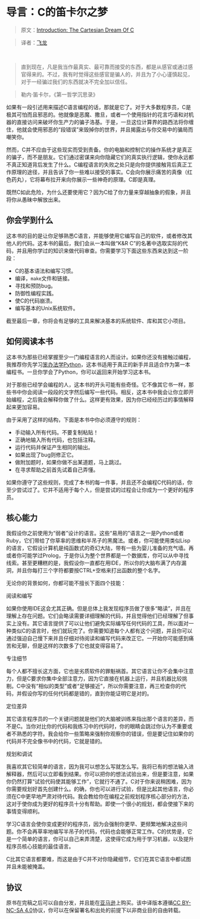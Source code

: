 # 导言：C的笛卡尔之梦

> 原文：[Introduction: The Cartesian Dream Of C](http://c.learncodethehardway.org/book/introduction.html)

> 译者：[飞龙](https://github.com/wizardforcel)

&zwj;

> 直到现在，凡是我当作最真实、最可靠而接受的东西，都是从感官或通过感官得来的。不过，我有时觉得这些感官是骗人的，并且为了小心谨慎起见，对于一经骗过我们的东西就决不完全加以信任。

> 勒内·笛卡尔，《第一哲学沉思录》

如果有一段引述用来描述C语言编程的话，那就是它了。对于大多数程序员，C是极其可怕而且邪恶的。他就像是恶魔、撒旦，或者一个使用指针的花言巧语和对机器的直接访问来破坏你生产力的骗子洛基。于是，一旦这位计算界的路西法将你缠住，他就会使用邪恶的“段错误”来毁掉你的世界，并且揭露出与你交易中的骗局而嘲笑你。

然而，C并不应由于这些现实而受到责备。你的电脑和控制它的操作系统才是真正的骗子，而不是朋友。它们通过密谋来向你隐藏它们的真实执行逻辑，使你永远都不真正知道背后发生了什么。C编程语言的失败之处只是向你提供接触背后真正工作原理的途径，并且告诉了你一些难以接受的事实。C会向你展示痛苦的真像（红色药丸），它将幕布拉开来向你展示一些神奇的原理。C即是真理。

既然C如此危险，为什么还要使用它？因为C给了你力量来穿越抽象的假象，并且将你从愚昧中解放出来。

## 你会学到什么

这本书的目的是让你足够熟悉C语言，并能够使用它编写自己的软件，或者修改其他人的代码。这本书的最后，我们会从一本叫做“K&R C”的名著中选取实际的代码，并且用你学过的知识来做代码审查。你需要学习下面这些东西来达到这一阶段：

+ C的基本语法和编写习惯。
+ 编译，`make`文件和链接。
+ 寻找和预防bug。
+ 防御性编程实践。
+ 使C的代码崩溃。
+ 编写基本的Unix系统软件。

截至最后一章，你将会有足够的工具来解决基本的系统软件、库和其它小项目。

## 如何阅读本书

这本书为那些已经掌握至少一门编程语言的人而设计。如果你还没有接触过编程，我推荐你先学习[笨办法学Python](http://learnpythonthehardway.org/)，这本书适用于真正的新手并且适合作为第一本编程书。一旦你学会了Python，你可以返回来开始学习这本书。

对于那些已经学会编程的人，这本书的开头可能有些奇怪。它不像其它书一样，那些书中你会阅读一段段的文字然后编写一些代码。相反，这本书中我会让你立即开始编程，之后我会解释你做了什么。这样更有效果，因为你已经经历过的事情解释起来更加容易。

由于采用了这样的结构，下面是本书中你必须遵守的规则：

+ 手动输入所有代码。不要复制粘贴！
+ 正确地输入所有代码，也包括注释。
+ 运行代码并保证产生相同的输出。
+ 如果出现了bug则修正它。
+ 做附加题时，如果你做不出某道题，马上跳过。
+ 在寻求帮助之前首先试着自己弄懂。

如果你遵守了这些规则，完成了本书的每一件事，并且还不会编程C代码的话，你至少尝试过了。它并不适用于每个人，但是尝试的过程会让你成为一个更好的程序员。

## 核心能力

我假设你之前使用为“弱者”设计的语言。这些“易用的”语言之一是Python或者Ruby，它们带给了你草率的思维和半吊子的黑魔法。或者，你可能使用类似Lisp的语言，它假设计算机是纯函数式的奇幻大陆，带有一些为婴儿准备的充气墙。再或者你可能学过Prolog，于是你认为整个世界都是一个数据库，你可以从中寻找线索。甚至更糟糕的是，我假设你一直都在用IDE，所以你的大脑布满了内存漏洞，并且你每打三个字符都要按CTRL+空格来打出函数的整个名字。

无论你的背景如何，你都可能不擅长下面四个技能：

阅读和编写

如果你使用IDE这会尤其正确。但是总体上我发现程序员做了很多“略读”，并且在理解上存在问题。它们会略读需要详细理解的代码，并且觉得他们已经理解了但事实上没有。其它语言提供了可以让他们避免实际编写任何代码的工具，所以面对一种类似C的语言时，他们就玩完了。你需要知道每个人都有这个问题，并且你可以通过强迫自己慢下来并且仔细对待阅读和编写代码来改正它。一开始你可能感到痛苦和无聊，但是这样的次数多了它也就变得容易了。

专注细节

每个人都不擅长这方面，它也是劣质软件的罪魁祸首。其它语言让你不会集中注意力，但是C要求你集中全部注意力，因为它直接在机器上运行，并且机器比较挑剔。C中没有“相似的类型”或者“足够接近”，所以你需要注意，再三检查你的代码，并假设你写的任何代码都是错的，直到你能证明它是对的。

定位差异

其它语言程序员的一个关键问题就是他们的大脑被训练来指出那个语言的差异，而不是C。当你对比你的代码和我练习中的代码时，你的眼睛会跳过你认为不重要或者不熟悉的字符。我会给你一些策略来强制你观察你的错误，但是要记住如果你的代码并不完全像书中的代码，它就是错的。

规划和调试

我喜欢其它较简单的语言，因为我可以想怎么写就怎么写。我将已有的想法输入进解释器，然后可以立即看到结果。你可以把你的想法试验出来，但是要注意，如果你仍然打算“试验代码使其能够工作”，它就行不通了。C对于你来说稍困难，因为你需要规划好首先创建什么。的确，你也可以进行试验，但是比起其他语言，你必须在C中更早地严肃对待代码。我会教给你在编程之前规划程序核心部分的方法，这对于使你成为更好的程序员十分有帮助。即使一个很小的规划，都会使接下来的事情变得顺利。

学习C语言会使你变成更好的程序员，因为会强制你更早、更频繁地解决这些问题。你不会再草率地编写半吊子的代码，代码也会能够正常工作。C的优势是，它是一个简单的语言，你可以自己来弄清楚，这使得它成为用于学习机器，以及提升程序员核心技能的最佳语言。

C比其它语言都要难，而这是由于C并不对你隐藏细节，它们在其它语言中都试图并且未能被掩盖。

## 协议

原书在完稿之后可以自由分发，并且能在[亚马逊](http://www.amazon.com/Learn-Hard-Way-Practical-Computational/dp/0321884922/)上购买。该中译版本遵循[CC BY-NC-SA 4.0](http://creativecommons.org/licenses/by-nc-sa/4.0/)协议，你可以在保留署名和出处的前提下以非商业目的自由转载。
